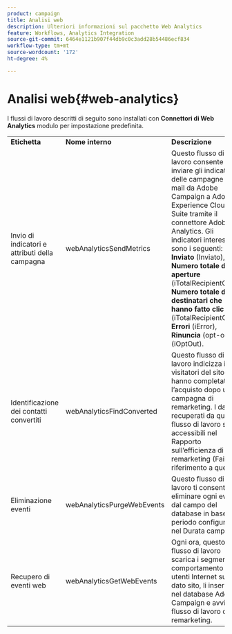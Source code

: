 ```yaml
---
product: campaign
title: Analisi web
description: Ulteriori informazioni sul pacchetto Web Analytics
feature: Workflows, Analytics Integration
source-git-commit: 6464e1121b907f44db9c0c3add28b54486ecf834
workflow-type: tm+mt
source-wordcount: '172'
ht-degree: 4%

---
```



# Analisi web{#web-analytics}



I flussi di lavoro descritti di seguito sono installati con **Connettori di Web Analytics** modulo per impostazione predefinita.

<table> 
 <tbody> 
  <tr> 
   <td> <strong>Etichetta</strong><br /> </td> 
   <td> <strong>Nome interno</strong><br /> </td> 
   <td> <strong>Descrizione</strong><br /> </td> 
  </tr> 
  <tr> 
   <td> <span class="uicontrol">Invio di indicatori e attributi della campagna</span> <br /> </td> 
   <td> <span class="uicontrol">webAnalyticsSendMetrics</span> <br /> </td> 
   <td> Questo flusso di lavoro consente di inviare gli indicatori delle campagne e-mail da Adobe Campaign a Adobe Experience Cloud Suite tramite il connettore Adobe® Analytics. Gli indicatori interessati sono i seguenti: <strong>Inviato</strong> (Inviato), <strong>Numero totale di aperture</strong> (iTotalRecipientOpen), <strong>Numero totale di destinatari che hanno fatto clic su</strong> (iTotalRecipientClick), <strong>Errori</strong> (iError), <strong>Rinuncia</strong> (opt-out) (iOptOut).<br /> </td> 
  </tr> 
  <tr> 
   <td> <span class="uicontrol">Identificazione dei contatti convertiti</span> <br /> </td> 
   <td> <span class="uicontrol">webAnalyticsFindConverted</span> <br /> </td> 
   <td> Questo flusso di lavoro indicizza i visitatori del sito che hanno completato l’acquisto dopo una campagna di remarketing. I dati recuperati da questo flusso di lavoro sono accessibili nel <span class="uicontrol">Rapporto sull’efficienza di remarketing</span> (Fai riferimento a questo ). <br /> </td> 
  </tr> 
  <tr> 
   <td> <span class="uicontrol">Eliminazione eventi</span> <br /> </td> 
   <td> <span class="uicontrol">webAnalyticsPurgeWebEvents</span> <br /> </td> 
   <td> Questo flusso di lavoro ti consente di eliminare ogni evento dal campo del database in base al periodo configurato nel <span class="uicontrol">Durata</span> campo . <br /> </td> 
  </tr> 
  <tr> 
   <td> <span class="uicontrol">Recupero di eventi web</span> <br /> </td> 
   <td> <span class="uicontrol">webAnalyticsGetWebEvents</span> <br /> </td> 
   <td> Ogni ora, questo flusso di lavoro scarica i segmenti sul comportamento degli utenti Internet su un dato sito, li inserisce nel database Adobe Campaign e avvia il flusso di lavoro di remarketing. <br /> </td> 
  </tr> 
 </tbody> 
</table>


